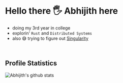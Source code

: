 # Hello there 🖐️ Abhijith here
- doing my 3rd year in college
- explorin' `Rust` and `Distributed Systems`
- also 😅 trying to figure out [Singularity](https://github.com/AMS003010/Singularity)
<br/>

## Profile Statistics
![Abhijith's github stats](https://github-readme-stats.vercel.app/api?username=AMS003010&show_icons=true&theme=gruvbox&count_private=true)
